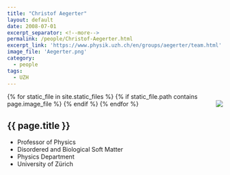 ```yaml
---
title: "Christof Aegerter"
layout: default
date: 2008-07-01
excerpt_separator: <!--more-->
permalink: /people/Christof-Aegerter.html
excerpt_link: 'https://www.physik.uzh.ch/en/groups/aegerter/team.html'
image_file: 'Aegerter.png'
category:
  - people
tags:
  - UZH
---
```


{% for static_file in site.static_files %}
  {% if static_file.path contains page.image_file %}
<img style="float: right; max-width: 60px;" src="{{ static_file.path | relative_url}}" />
  {% endif %}
{% endfor %}

## {{ page.title }}

* Professor of Physics
* Disordered and Biological Soft Matter
* Physics Department
* University of Zürich

<!--more-->

